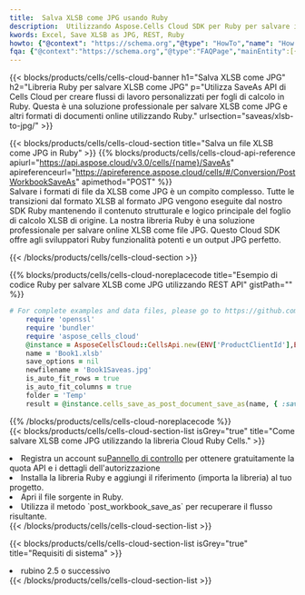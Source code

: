 ```yaml
---
title:  Salva XLSB come JPG usando Ruby
description:  Utilizzando Aspose.Cells Cloud SDK per Ruby per salvare il file in formato XLSB come file in formato JPG.
kwords: Excel, Save XLSB as JPG, REST, Ruby
howto: {"@context": "https://schema.org","@type": "HowTo","name": "How to save XLSB as JPG using the Cells Cloud Ruby library.","description": "How to save XLSB as JPG using the Cells Cloud Ruby library.","image": {"@type": "ImageObject"},"url": "/ruby/saveas/xlsb-to-jpg/","step": [{ "@type": "HowToStep","name": "How to save XLSB as JPG using the Cells Cloud Ruby library. step 1", "image": {"@type": "ImageObject",},"url": "/ruby/saveas/xlsb-to-jpg/","text": "Register an account at <a href='https://dashboard.aspose.cloud/'>Dashboard</a> to get free API quota & authorization details",},{ "@type": "HowToStep","name": "How to save XLSB as JPG using the Cells Cloud Ruby library. step 1", "image": {"@type": "ImageObject",},"url": "/ruby/saveas/xlsb-to-jpg/","text": "Install Ruby library and add the reference (import the library) to your project.",},{ "@type": "HowToStep","name": "How to save XLSB as JPG using the Cells Cloud Ruby library. step 1", "image": {"@type": "ImageObject",},"url": "/ruby/saveas/xlsb-to-jpg/","text": "Open the source file in Ruby.",},{ "@type": "HowToStep","name": "How to save XLSB as JPG using the Cells Cloud Ruby library. step 1", "image": {"@type": "ImageObject",},"url": "/ruby/saveas/xlsb-to-jpg/","text": "Use the `post_workbook_save_as` method to retrieve the resulting stream.",}, ],"supply": {"@type": "HowToSupply","name": "document"},"tool": [{"@type": "HowToTool","name": "RubyMine, Visual Studio Code, Aptana Studio, NetBeans"},{"@type": "HowToTool","name": "Aspose Cells"}],"totalTime": "PT6M"}
fqa: {"@context":"https://schema.org","@type":"FAQPage","mainEntity":[{"@type":"Question","name":"Why save file as other formats file in C# using REST API?","acceptedAnswer":{"@type":"Answer","text":"Documents are encoded in many ways, and some files may be incompatible with the software you use. To open and read such files, just save them as appropriate file formats.<br/><ol><li>Install .NET SDK and add the reference (import the library) to your project.</li><li>Open the source file in C# using REST API.</li><li>Call the PostWorkbookSaveAsRequest() method, passing an output filename with required extension.</li><li>Get the result of save as a separate file.</li></ol>"}},{"@type":"Question","name":"What file formats can I save as with your C# library?","acceptedAnswer":{"@type":"Answer","text":"We support a variety of file formats for conversion using .NET library, including XLSX, Excel, xls , PDF, CSV, HTML, Markdown, XML, PNG, JPG, TIFF, Json, TXT and many more."}},{"@type":"Question","name":"What is the maximum allowed file size for conversion using this .NET library?","acceptedAnswer":{"@type":"Answer","text":"There are no file size limits for format conversions using .NET library."}}]}
---
```

{{< blocks/products/cells/cells-cloud-banner h1="Salva XLSB come JPG" h2="Libreria Ruby per salvare XLSB come JPG" p="Utilizza SaveAs API di Cells Cloud per creare flussi di lavoro personalizzati per fogli di calcolo in Ruby. Questa è una soluzione professionale per salvare XLSB come JPG e altri formati di documenti online utilizzando Ruby." urlsection="saveas/xlsb-to-jpg/" >}}

{{< blocks/products/cells/cells-cloud-section title="Salva un file XLSB come JPG in Ruby" >}}
{{% blocks/products/cells/cells-cloud-api-reference apiurl="https://api.aspose.cloud/v3.0/cells/{name}/SaveAs" apireferenceurl="https://apireference.aspose.cloud/cells/#/Conversion/PostWorkbookSaveAs" apimethod="POST" %}}
<br/>
Salvare i formati di file da XLSB come JPG è un compito complesso. Tutte le transizioni dal formato XLSB al formato JPG vengono eseguite dal nostro SDK Ruby mantenendo il contenuto strutturale e logico principale del foglio di calcolo XLSB di origine. La nostra libreria Ruby è una soluzione professionale per salvare online XLSB come file JPG. Questo Cloud SDK offre agli sviluppatori Ruby funzionalità potenti e un output JPG perfetto.

{{< /blocks/products/cells/cells-cloud-section >}}

{{% blocks/products/cells/cells-cloud-noreplacecode title="Esempio di codice Ruby per salvare XLSB come JPG utilizzando REST API" gistPath="" %}}
  
```ruby
# For complete examples and data files, please go to https://github.com/aspose-cells-cloud/aspose-cells-cloud-ruby/
    require 'openssl'
    require 'bundler'
    require 'aspose_cells_cloud'
    @instance = AsposeCellsCloud::CellsApi.new(ENV['ProductClientId'],ENV['ProductClientSecret'])
    name = 'Book1.xlsb'
    save_options = nil
    newfilename = 'Book1Saveas.jpg'
    is_auto_fit_rows = true
    is_auto_fit_columns = true
    folder = 'Temp'
    result = @instance.cells_save_as_post_document_save_as(name, { :save_options=>save_options, :newfilename=>(folder+"/"+newfilename), :is_auto_fit_rows=>is_auto_fit_rows, :is_auto_fit_columns=>is_auto_fit_columns, :folder=>folder})
```
  
{{% /blocks/products/cells/cells-cloud-noreplacecode %}}
<br/>
{{< blocks/products/cells/cells-cloud-section-list isGrey="true" title="Come salvare XLSB come JPG utilizzando la libreria Cloud Ruby Cells." >}}
<li> Registra un account su<a href="https://dashboard.aspose.cloud/">Pannello di controllo</a> per ottenere gratuitamente la quota API e i dettagli dell'autorizzazione</li>
<li>Installa la libreria Ruby e aggiungi il riferimento (importa la libreria) al tuo progetto.</li>
<li>Apri il file sorgente in Ruby.</li>
<li>Utilizza il metodo `post_workbook_save_as` per recuperare il flusso risultante.</li>
{{< /blocks/products/cells/cells-cloud-section-list >}}

{{< blocks/products/cells/cells-cloud-section-list isGrey="true" title="Requisiti di sistema" >}}
<li>rubino 2.5 o successivo</li>
{{< /blocks/products/cells/cells-cloud-section-list >}}
